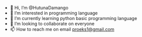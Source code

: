- 👋 Hi, I’m @HutunaDamango
- 👀 I’m interested in programming language
- 🌱 I’m currently learning python basic programming language
- 💞️ I’m looking to collaborate on everyone
- 📫 How to reach me on email proeks1@gmail.com

<!---
HutunaDamango/HutunaDamango is a ✨ special ✨ repository because its `README.md` (this file) appears on your GitHub profile.
You can click the Preview link to take a look at your changes.
--->
